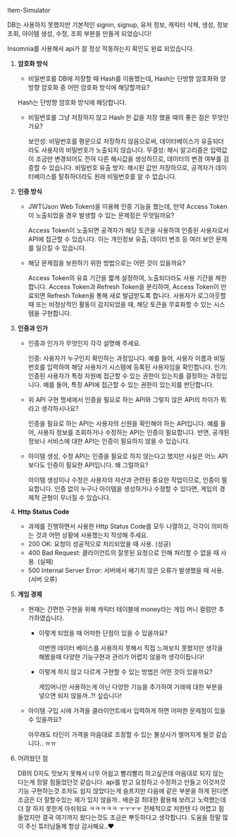 Item-Simulator

DB는 사용하지 못했지만 기본적인 
signin, signup, 유저 정보,
캐릭터 삭제, 생성, 정보 조회,
아이템 생성, 수정, 조회
부분을 만들게 되었습니다!

Insomnia를 사용해서 api가 잘 정상 작동하는지 확인도 완료 되었습니다.


1. **암호화 방식**
   
    -  비밀번호를 DB에 저장할 때 Hash를 이용했는데, Hash는 단방향 암호화와 양방향 암호화 중 어떤 암호화 방식에 해당할까요?
      
      Hash는 단방향 암호화 방식에 해당합니다. 
     
    - 비밀번호를 그냥 저장하지 않고 Hash 한 값을 저장 했을 때의 좋은 점은 무엇인가요?
      
      보안성: 비밀번호를 평문으로 저장하지 않음으로써, 데이터베이스가 유출되더라도 사용자의 비밀번호가 노출되지 않습니다.
      무결성: 해시 알고리즘은 입력값이 조금만 변경되어도 전혀 다른 해시값을 생성하므로, 데이터의 변경 여부를 검증할 수 있습니다.
      비밀번호 유출 방지: 해시된 값만 저장하므로, 공격자가 데이터베이스를 탈취하더라도 원래 비밀번호를 알 수 없습니다.


2. **인증 방식**
    - JWT(Json Web Token)을 이용해 인증 기능을 했는데, 만약 Access Token이 노출되었을 경우 발생할 수 있는 문제점은 무엇일까요?
  
      Access Token이 노출되면 공격자가 해당 토큰을 사용하여 인증된 사용자로서 API에 접근할 수 있습니다. 이는 개인정보 유출, 데이터 변조 등 여러 보안 문제를 일으킬 수 있습니다.

    - 해당 문제점을 보완하기 위한 방법으로는 어떤 것이 있을까요?
      
      Access Token의 유효 기간을 짧게 설정하여, 노출되더라도 사용 기간을 제한합니다.
      Access Token과 Refresh Token을 분리하여, Access Token이 만료되면 Refresh Token을 통해 새로 발급받도록 합니다.
      사용자가 로그아웃할 때 또는 비정상적인 활동이 감지되었을 때, 해당 토큰을 무효화할 수 있는 시스템을 구현합니다.
      
3. **인증과 인가**
    - 인증과 인가가 무엇인지 각각 설명해 주세요.
  
      인증: 사용자가 누구인지 확인하는 과정입니다. 예를 들어, 사용자 이름과 비밀번호를 입력하여 해당 사용자가 시스템에 등록된 사용자임을 확인합니다.
      인가: 인증된 사용자가 특정 자원에 접근할 수 있는 권한이 있는지를 결정하는 과정입니다. 예를 들어, 특정 API에 접근할 수 있는 권한이 있는지를 판단합니다.

    - 위 API 구현 명세에서 인증을 필요로 하는 API와 그렇지 않은 API의 차이가 뭐라고 생각하시나요?
      
      인증을 필요로 하는 API는 사용자의 신원을 확인해야 하는 API입니다. 예를 들어, 사용자 정보를 조회하거나 수정하는 API는 인증이 필요합니다. 반면, 공개된 정보나 서비스에 대한 API는 인증이 필요하지 않을 수 있습니다.
      
    - 아이템 생성, 수정 API는 인증을 필요로 하지 않는다고 했지만 사실은 어느 API보다도 인증이 필요한 API입니다. 왜 그럴까요?
  
      아이템 생성이나 수정은 사용자의 자산과 관련된 중요한 작업이므로, 인증이 필요합니다. 인증 없이 누구나 아이템을 생성하거나 수정할 수 있다면, 게임의 경제적 균형이 무너질 수 있습니다.
      
4. **Http Status Code**
    - 과제를 진행하면서 사용한 Http Status Code를 모두 나열하고, 각각이 의미하는 것과 어떤 상황에 사용했는지 작성해 주세요.
    - 200 OK: 요청이 성공적으로 처리되었을 때 사용. (성공)
    - 400 Bad Request: 클라이언트의 잘못된 요청으로 인해 처리할 수 없을 때 사용. (실패)
    - 500 Internal Server Error: 서버에서 예기치 않은 오류가 발생했을 때 사용. (서버 오류)
5. **게임 경제**
    - 현재는 간편한 구현을 위해 캐릭터 테이블에 money라는 게임 머니 컬럼만 추가하였습니다.
        - 이렇게 되었을 때 어떠한 단점이 있을 수 있을까요?
          
          이번엔 데이터 베이스를 사용하지 못해서 직접 느껴보지 못했지만 생각을 해봤을때 다양한 기능구현과 관리가 어렵지 않을까 생각이듭니다!
           
        - 이렇게 하지 않고 다르게 구현할 수 있는 방법은 어떤 것이 있을까요?

          게임머니만 사용하는게 아닌 다양한 기능을 추가하여 거래에 대한 부분을 넣으면 되지 않을까..?! 싶습니다!
          
    - 아이템 구입 시에 가격을 클라이언트에서 입력하게 하면 어떠한 문제점이 있을 수 있을까요?

      아무래도 타인이 가격을 마음대로 조정할 수 있는 불상사가 벌어지게 될것 같습니다.. ㅠㅠ
4. 어려웠던 점

   DB의 D자도 맛보지 못해서 너무 아쉽고 빨리빨리 하고싶은데 마음대로 되지 않는다는게 정말 힘들었던것 같습니다.
   api를 받고 요청하고 수정하고 만들고 이것저것 기능 구현하는것 조차도 쉽지 않았다는게 슬프지만 다음에 같은 부분을 하게 된다면 조금은 더 잘할수있는 제가 있지 않을까..
   배운걸 최대한 활용해 보려고 노력했는데 더 잘 하지 못한게 아쉬워요 ㅋㅋㅋㅋㅋ ㅜㅜㅜㅜ 전체적으로 저한텐 다 어렵고 힘들었지만 결국 여기까지 왔다는것도 조금은 뿌듯하다고 생각합니다.
   도움을 정말 많이 주신 튜터님들께 항상 감사해요..❤
